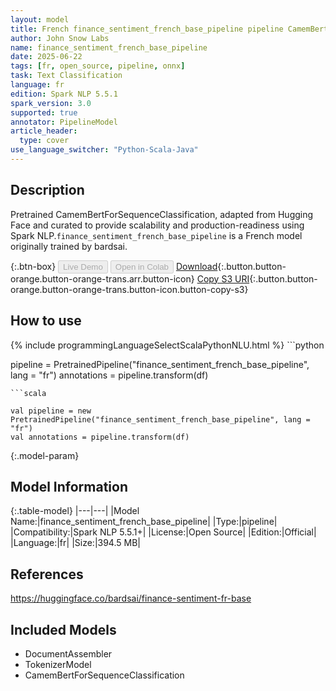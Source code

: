 ```yaml
---
layout: model
title: French finance_sentiment_french_base_pipeline pipeline CamemBertForSequenceClassification from bardsai
author: John Snow Labs
name: finance_sentiment_french_base_pipeline
date: 2025-06-22
tags: [fr, open_source, pipeline, onnx]
task: Text Classification
language: fr
edition: Spark NLP 5.5.1
spark_version: 3.0
supported: true
annotator: PipelineModel
article_header:
  type: cover
use_language_switcher: "Python-Scala-Java"
---
```


## Description

Pretrained CamemBertForSequenceClassification, adapted from Hugging Face and curated to provide scalability and production-readiness using Spark NLP.`finance_sentiment_french_base_pipeline` is a French model originally trained by bardsai.

{:.btn-box}
<button class="button button-orange" disabled>Live Demo</button>
<button class="button button-orange" disabled>Open in Colab</button>
[Download](https://s3.amazonaws.com/auxdata.johnsnowlabs.com/public/models/finance_sentiment_french_base_pipeline_fr_5.5.1_3.0_1750620739960.zip){:.button.button-orange.button-orange-trans.arr.button-icon}
[Copy S3 URI](s3://auxdata.johnsnowlabs.com/public/models/finance_sentiment_french_base_pipeline_fr_5.5.1_3.0_1750620739960.zip){:.button.button-orange.button-orange-trans.button-icon.button-copy-s3}

## How to use



<div class="tabs-box" markdown="1">
{% include programmingLanguageSelectScalaPythonNLU.html %}
```python

pipeline = PretrainedPipeline("finance_sentiment_french_base_pipeline", lang = "fr")
annotations =  pipeline.transform(df)   

```
```scala

val pipeline = new PretrainedPipeline("finance_sentiment_french_base_pipeline", lang = "fr")
val annotations = pipeline.transform(df)

```
</div>

{:.model-param}
## Model Information

{:.table-model}
|---|---|
|Model Name:|finance_sentiment_french_base_pipeline|
|Type:|pipeline|
|Compatibility:|Spark NLP 5.5.1+|
|License:|Open Source|
|Edition:|Official|
|Language:|fr|
|Size:|394.5 MB|

## References

https://huggingface.co/bardsai/finance-sentiment-fr-base

## Included Models

- DocumentAssembler
- TokenizerModel
- CamemBertForSequenceClassification